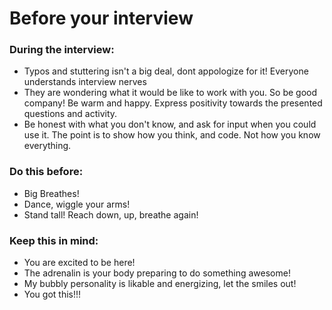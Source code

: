 # Before your interview

### During the interview:

- Typos and stuttering isn't a big deal, dont appologize for it! Everyone understands interview nerves
- They are wondering what it would be like to work with you. So be good company! Be warm and happy. Express positivity towards the presented questions and activity.
- Be honest with what you don't know, and ask for input when you could use it. The point is to show how you think, and code. Not how you know everything.

### Do this before:

- Big Breathes!
- Dance, wiggle your arms!
- Stand tall! Reach down, up, breathe again!

### Keep this in mind:

- You are excited to be here!
- The adrenalin is your body preparing to do something awesome!
- My bubbly personality is likable and energizing, let the smiles out!
- You got this!!!
